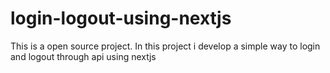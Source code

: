 # login-logout-using-nextjs
This is a open source project. In this project i develop a simple way to login and logout through api using nextjs
